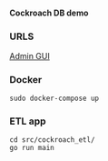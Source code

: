 #### Cockroach DB demo

### URLS
[Admin GUI](http://localhost:8080/)

### Docker

```
sudo docker-compose up
```

### ETL app

```
cd src/cockroach_etl/
go run main
```
